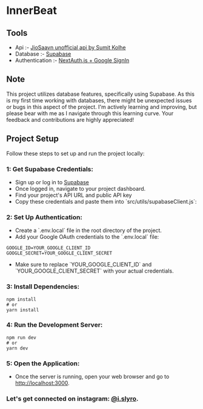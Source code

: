 # InnerBeat

## Tools

<ul>
  <li>Api :- <a href="https://github.com/sumitkolhe/jiosaavn-api">JioSaavn unofficial api by Sumit Kolhe</a></li>
  <li>Database :- <a href="https://supabase.com">Supabase</a></li>
  <li>Authentication :- <a href="https://next-auth.js.org">NextAuth.js + Google SignIn</a></li>
</ul>

## Note 
This project utilizes database features, specifically using Supabase. As this is my first time working with databases, there might be unexpected issues or bugs in this aspect of the project. I'm actively learning and improving, but please bear with me as I navigate through this learning curve. Your feedback and contributions are highly appreciated!

## Project Setup

Follow these steps to set up and run the project locally:

### 1: Get Supabase Credentials:

<ul>
  <li>Sign up or log in to <a href="https://supabase.io/">Supabase</a></li>
  <li>Once logged in, navigate to your project dashboard.</li>
  <li>Find your project's API URL and public API key</li>
  <li>Copy these credentials and paste them into `src/utils/supabaseClient.js`:</li>
</ul>

### 2: Set Up Authentication:

<ul>
  <li>Create a `.env.local` file in the root directory of the project.</li>
  <li>Add your Google OAuth credentials to the `.env.local` file:</li>
</ul>

  ```
  GOOGLE_ID=YOUR_GOOGLE_CLIENT_ID
  GOOGLE_SECRET=YOUR_GOOGLE_CLIENT_SECRET
  ```

<ul>
  <li>Make sure to replace `YOUR_GOOGLE_CLIENT_ID` and `YOUR_GOOGLE_CLIENT_SECRET` with your actual credentials.</li>
</ul>

### 3: Install Dependencies:

```
npm install
# or
yarn install
```

### 4: Run the Development Server:

```
npm run dev
# or
yarn dev
```

### 5: Open the Application:

<ul>
  <li>Once the server is running, open your web browser and go to <a href="http://localhost:3000">http://localhost:3000</a>.</li>
</ul>

### Let's get connected on instagram: <a href="https://instagram.com/i.slyro">@i.slyro<a>.
